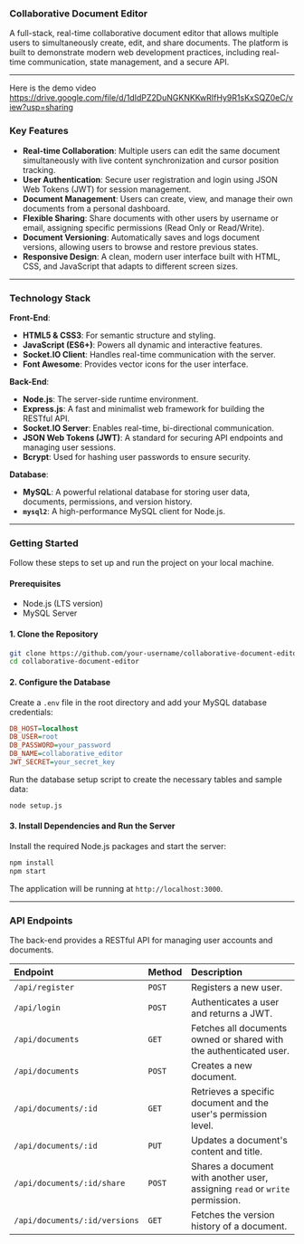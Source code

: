 ### Collaborative Document Editor

A full-stack, real-time collaborative document editor that allows multiple users to simultaneously create, edit, and share documents. The platform is built to demonstrate modern web development practices, including real-time communication, state management, and a secure API.

-----
Here is the demo video https://drive.google.com/file/d/1dIdPZ2DuNGKNKKwRIfHy9R1sKxSQZ0eC/view?usp=sharing
### Key Features

  * **Real-time Collaboration**: Multiple users can edit the same document simultaneously with live content synchronization and cursor position tracking.
  * **User Authentication**: Secure user registration and login using JSON Web Tokens (JWT) for session management.
  * **Document Management**: Users can create, view, and manage their own documents from a personal dashboard.
  * **Flexible Sharing**: Share documents with other users by username or email, assigning specific permissions (Read Only or Read/Write).
  * **Document Versioning**: Automatically saves and logs document versions, allowing users to browse and restore previous states.
  * **Responsive Design**: A clean, modern user interface built with HTML, CSS, and JavaScript that adapts to different screen sizes.

-----

### Technology Stack

**Front-End**:

  * **HTML5 & CSS3**: For semantic structure and styling.
  * **JavaScript (ES6+)**: Powers all dynamic and interactive features.
  * **Socket.IO Client**: Handles real-time communication with the server.
  * **Font Awesome**: Provides vector icons for the user interface.

**Back-End**:

  * **Node.js**: The server-side runtime environment.
  * **Express.js**: A fast and minimalist web framework for building the RESTful API.
  * **Socket.IO Server**: Enables real-time, bi-directional communication.
  * **JSON Web Tokens (JWT)**: A standard for securing API endpoints and managing user sessions.
  * **Bcrypt**: Used for hashing user passwords to ensure security.

**Database**:

  * **MySQL**: A powerful relational database for storing user data, documents, permissions, and version history.
  * **`mysql2`**: A high-performance MySQL client for Node.js.

-----

### Getting Started

Follow these steps to set up and run the project on your local machine.

#### Prerequisites

  * Node.js (LTS version)
  * MySQL Server

#### 1\. Clone the Repository

```bash
git clone https://github.com/your-username/collaborative-document-editor.git
cd collaborative-document-editor
```

#### 2\. Configure the Database

Create a `.env` file in the root directory and add your MySQL database credentials:

```ini
DB_HOST=localhost
DB_USER=root
DB_PASSWORD=your_password
DB_NAME=collaborative_editor
JWT_SECRET=your_secret_key
```

Run the database setup script to create the necessary tables and sample data:

```bash
node setup.js
```

#### 3\. Install Dependencies and Run the Server

Install the required Node.js packages and start the server:

```bash
npm install
npm start
```

The application will be running at `http://localhost:3000`.

-----

### API Endpoints

The back-end provides a RESTful API for managing user accounts and documents.

| Endpoint | Method | Description |
| :--- | :--- | :--- |
| `/api/register` | `POST` | Registers a new user. |
| `/api/login` | `POST` | Authenticates a user and returns a JWT. |
| `/api/documents` | `GET` | Fetches all documents owned or shared with the authenticated user. |
| `/api/documents` | `POST` | Creates a new document. |
| `/api/documents/:id` | `GET` | Retrieves a specific document and the user's permission level. |
| `/api/documents/:id` | `PUT` | Updates a document's content and title. |
| `/api/documents/:id/share` | `POST` | Shares a document with another user, assigning `read` or `write` permission. |
| `/api/documents/:id/versions`| `GET` | Fetches the version history of a document. |
